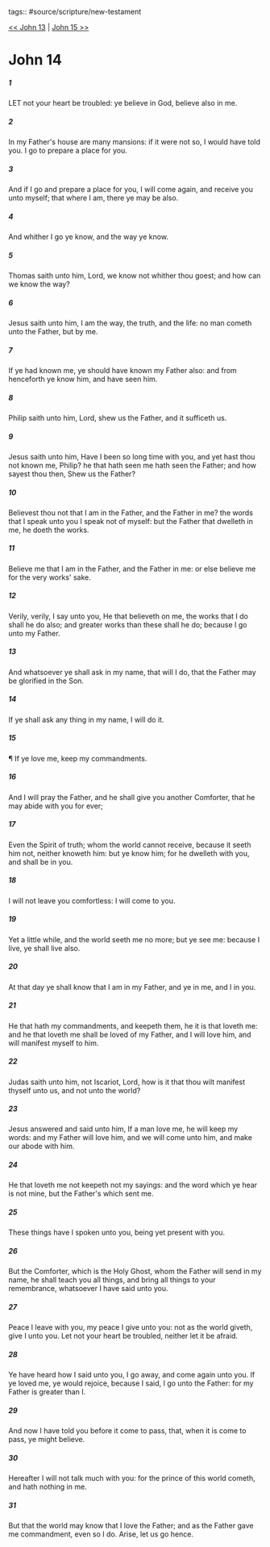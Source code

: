 tags:: #source/scripture/new-testament

[<< John 13](new-testament/04_John/John_13.md) | [John 15 >>](new-testament/04_John/John_15.md)

# John 14

##### 1

LET not your heart be troubled: ye believe in God, believe also in me.

##### 2

In my Father's house are many mansions: if it were not so, I would have told you. I go to prepare a place for you.

##### 3

And if I go and prepare a place for you, I will come again, and receive you unto myself; that where I am, there ye may be also.

##### 4

And whither I go ye know, and the way ye know.

##### 5

Thomas saith unto him, Lord, we know not whither thou goest; and how can we know the way?

##### 6

Jesus saith unto him, I am the way, the truth, and the life: no man cometh unto the Father, but by me.

##### 7

If ye had known me, ye should have known my Father also: and from henceforth ye know him, and have seen him.

##### 8

Philip saith unto him, Lord, shew us the Father, and it sufficeth us.

##### 9

Jesus saith unto him, Have I been so long time with you, and yet hast thou not known me, Philip? he that hath seen me hath seen the Father; and how sayest thou then, Shew us the Father?

##### 10

Believest thou not that I am in the Father, and the Father in me? the words that I speak unto you I speak not of myself: but the Father that dwelleth in me, he doeth the works.

##### 11

Believe me that I am in the Father, and the Father in me: or else believe me for the very works' sake.

##### 12

Verily, verily, I say unto you, He that believeth on me, the works that I do shall he do also; and greater works than these shall he do; because I go unto my Father.

##### 13

And whatsoever ye shall ask in my name, that will I do, that the Father may be glorified in the Son.

##### 14

If ye shall ask any thing in my name, I will do it.

##### 15

¶ If ye love me, keep my commandments.

##### 16

And I will pray the Father, and he shall give you another Comforter, that he may abide with you for ever;

##### 17

Even the Spirit of truth; whom the world cannot receive, because it seeth him not, neither knoweth him: but ye know him; for he dwelleth with you, and shall be in you.

##### 18

I will not leave you comfortless: I will come to you.

##### 19

Yet a little while, and the world seeth me no more; but ye see me: because I live, ye shall live also.

##### 20

At that day ye shall know that I am in my Father, and ye in me, and I in you.

##### 21

He that hath my commandments, and keepeth them, he it is that loveth me: and he that loveth me shall be loved of my Father, and I will love him, and will manifest myself to him.

##### 22

Judas saith unto him, not Iscariot, Lord, how is it that thou wilt manifest thyself unto us, and not unto the world?

##### 23

Jesus answered and said unto him, If a man love me, he will keep my words: and my Father will love him, and we will come unto him, and make our abode with him.

##### 24

He that loveth me not keepeth not my sayings: and the word which ye hear is not mine, but the Father's which sent me.

##### 25

These things have I spoken unto you, being yet present with you.

##### 26

But the Comforter, which is the Holy Ghost, whom the Father will send in my name, he shall teach you all things, and bring all things to your remembrance, whatsoever I have said unto you.

##### 27

Peace I leave with you, my peace I give unto you: not as the world giveth, give I unto you. Let not your heart be troubled, neither let it be afraid.

##### 28

Ye have heard how I said unto you, I go away, and come again unto you. If ye loved me, ye would rejoice, because I said, I go unto the Father: for my Father is greater than I.

##### 29

And now I have told you before it come to pass, that, when it is come to pass, ye might believe.

##### 30

Hereafter I will not talk much with you: for the prince of this world cometh, and hath nothing in me.

##### 31

But that the world may know that I love the Father; and as the Father gave me commandment, even so I do. Arise, let us go hence.
